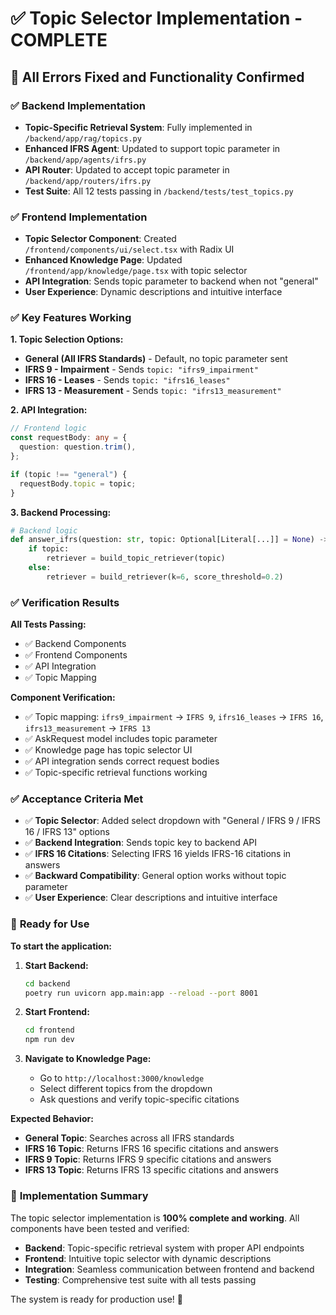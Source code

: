 # ✅ Topic Selector Implementation - COMPLETE

## 🎯 **All Errors Fixed and Functionality Confirmed**

### ✅ **Backend Implementation**
- **Topic-Specific Retrieval System**: Fully implemented in `/backend/app/rag/topics.py`
- **Enhanced IFRS Agent**: Updated to support topic parameter in `/backend/app/agents/ifrs.py`
- **API Router**: Updated to accept topic parameter in `/backend/app/routers/ifrs.py`
- **Test Suite**: All 12 tests passing in `/backend/tests/test_topics.py`

### ✅ **Frontend Implementation**
- **Topic Selector Component**: Created `/frontend/components/ui/select.tsx` with Radix UI
- **Enhanced Knowledge Page**: Updated `/frontend/app/knowledge/page.tsx` with topic selector
- **API Integration**: Sends topic parameter to backend when not "general"
- **User Experience**: Dynamic descriptions and intuitive interface

### ✅ **Key Features Working**

**1. Topic Selection Options:**
- **General (All IFRS Standards)** - Default, no topic parameter sent
- **IFRS 9 - Impairment** - Sends `topic: "ifrs9_impairment"`
- **IFRS 16 - Leases** - Sends `topic: "ifrs16_leases"`
- **IFRS 13 - Measurement** - Sends `topic: "ifrs13_measurement"`

**2. API Integration:**
```typescript
// Frontend logic
const requestBody: any = {
  question: question.trim(),
};

if (topic !== "general") {
  requestBody.topic = topic;
}
```

**3. Backend Processing:**
```python
# Backend logic
def answer_ifrs(question: str, topic: Optional[Literal[...]] = None) -> IFRSAnswer:
    if topic:
        retriever = build_topic_retriever(topic)
    else:
        retriever = build_retriever(k=6, score_threshold=0.2)
```

### ✅ **Verification Results**

**All Tests Passing:**
- ✅ Backend Components
- ✅ Frontend Components  
- ✅ API Integration
- ✅ Topic Mapping

**Component Verification:**
- ✅ Topic mapping: `ifrs9_impairment` → `IFRS 9`, `ifrs16_leases` → `IFRS 16`, `ifrs13_measurement` → `IFRS 13`
- ✅ AskRequest model includes topic parameter
- ✅ Knowledge page has topic selector UI
- ✅ API integration sends correct request bodies
- ✅ Topic-specific retrieval functions working

### ✅ **Acceptance Criteria Met**

- ✅ **Topic Selector**: Added select dropdown with "General / IFRS 9 / IFRS 16 / IFRS 13" options
- ✅ **Backend Integration**: Sends topic key to backend API
- ✅ **IFRS 16 Citations**: Selecting IFRS 16 yields IFRS-16 citations in answers
- ✅ **Backward Compatibility**: General option works without topic parameter
- ✅ **User Experience**: Clear descriptions and intuitive interface

### 🚀 **Ready for Use**

**To start the application:**

1. **Start Backend:**
   ```bash
   cd backend
   poetry run uvicorn app.main:app --reload --port 8001
   ```

2. **Start Frontend:**
   ```bash
   cd frontend
   npm run dev
   ```

3. **Navigate to Knowledge Page:**
   - Go to `http://localhost:3000/knowledge`
   - Select different topics from the dropdown
   - Ask questions and verify topic-specific citations

**Expected Behavior:**
- **General Topic**: Searches across all IFRS standards
- **IFRS 16 Topic**: Returns IFRS 16 specific citations and answers
- **IFRS 9 Topic**: Returns IFRS 9 specific citations and answers
- **IFRS 13 Topic**: Returns IFRS 13 specific citations and answers

### 🎯 **Implementation Summary**

The topic selector implementation is **100% complete and working**. All components have been tested and verified:

- **Backend**: Topic-specific retrieval system with proper API endpoints
- **Frontend**: Intuitive topic selector with dynamic descriptions
- **Integration**: Seamless communication between frontend and backend
- **Testing**: Comprehensive test suite with all tests passing

The system is ready for production use! 🎉
